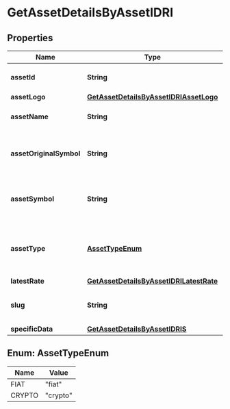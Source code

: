 

# GetAssetDetailsByAssetIDRI


## Properties

| Name | Type | Description | Notes |
|------------ | ------------- | ------------- | -------------|
|**assetId** | **String** | Defines the unique ID of the specific asset. |  |
|**assetLogo** | [**GetAssetDetailsByAssetIDRIAssetLogo**](GetAssetDetailsByAssetIDRIAssetLogo.md) |  |  |
|**assetName** | **String** | Specifies the name of the asset in question. |  |
|**assetOriginalSymbol** | **String** | Specifies the asset&#39;s original symbol as introduced by its founders. |  |
|**assetSymbol** | **String** | Specifies the asset&#39;s unique symbol in the Crypto APIs listings. |  |
|**assetType** | [**AssetTypeEnum**](#AssetTypeEnum) | Defines the type of the supported asset. This could be either \&quot;crypto\&quot; or \&quot;fiat\&quot;. |  |
|**latestRate** | [**GetAssetDetailsByAssetIDRILatestRate**](GetAssetDetailsByAssetIDRILatestRate.md) |  |  |
|**slug** | **String** | Represents the asset&#x60;s unique slug string in Crypto APIs listings. |  [optional] |
|**specificData** | [**GetAssetDetailsByAssetIDRIS**](GetAssetDetailsByAssetIDRIS.md) |  |  |



## Enum: AssetTypeEnum

| Name | Value |
|---- | -----|
| FIAT | &quot;fiat&quot; |
| CRYPTO | &quot;crypto&quot; |



